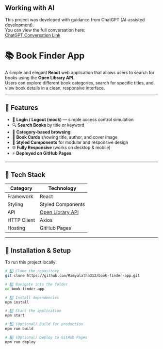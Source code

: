 ## Working with AI

This project was developed with guidance from ChatGPT (AI-assisted development).  
You can view the full conversation here:  
[ChatGPT Conversation Link](https://chatgpt.com/share/6901fa9f-f0e4-800d-9f85-40ed8dd904f8)

# 📚 Book Finder App

A simple and elegant **React** web application that allows users to search for books using the **Open Library API**.  
Users can explore different book categories, search for specific titles, and view book details in a clean, responsive interface.

---

## 🚀 Features

- 🔐 **Login / Logout (mock)** — simple access control simulation  
- 🔍 **Search Books** by title or keyword  
- 🧩 **Category-based browsing**  
- 📖 **Book Cards** showing title, author, and cover image  
- 💅 **Styled Components** for modular and responsive design  
- 🌐 **Fully Responsive** (works on desktop & mobile)  
- ⚡ **Deployed on GitHub Pages**

---

## 🧠 Tech Stack

| Category | Technology |
|-----------|-------------|
| Framework | React |
| Styling | Styled Components |
| API | [Open Library API](https://openlibrary.org/developers/api) |
| HTTP Client | Axios |
| Hosting | GitHub Pages |

---

## 🧰 Installation & Setup

To run this project locally:

```bash
# 1️⃣ Clone the repository
git clone https://github.com/Ramyalatha312/book-finder-app.git

# 2️⃣ Navigate into the folder
cd book-finder-app

# 3️⃣ Install dependencies
npm install

# 4️⃣ Start the application
npm start

# 5️⃣ (Optional) Build for production
npm run build

# 6️⃣ (Optional) Deploy to GitHub Pages
npm run deploy
